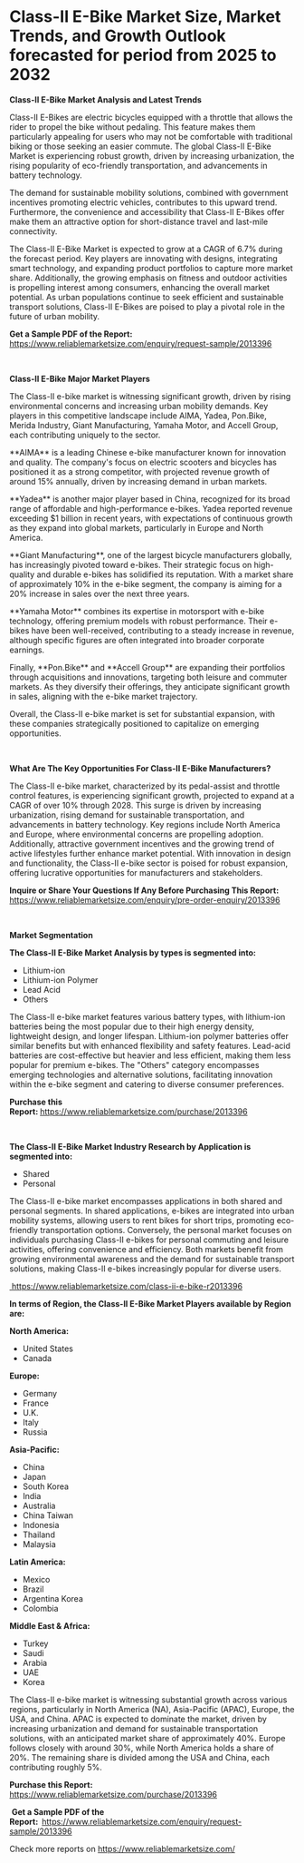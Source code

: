 <p><h1>Class-II E-Bike Market Size, Market Trends, and Growth Outlook forecasted for period from 2025 to 2032</h1></p><p><strong>Class-II E-Bike Market Analysis and Latest Trends</strong></p>
<p><p>Class-II E-Bikes are electric bicycles equipped with a throttle that allows the rider to propel the bike without pedaling. This feature makes them particularly appealing for users who may not be comfortable with traditional biking or those seeking an easier commute. The global Class-II E-Bike Market is experiencing robust growth, driven by increasing urbanization, the rising popularity of eco-friendly transportation, and advancements in battery technology. </p><p>The demand for sustainable mobility solutions, combined with government incentives promoting electric vehicles, contributes to this upward trend. Furthermore, the convenience and accessibility that Class-II E-Bikes offer make them an attractive option for short-distance travel and last-mile connectivity. </p><p>The Class-II E-Bike Market is expected to grow at a CAGR of 6.7% during the forecast period. Key players are innovating with designs, integrating smart technology, and expanding product portfolios to capture more market share. Additionally, the growing emphasis on fitness and outdoor activities is propelling interest among consumers, enhancing the overall market potential. As urban populations continue to seek efficient and sustainable transport solutions, Class-II E-Bikes are poised to play a pivotal role in the future of urban mobility.</p></p>
<p><strong>Get a Sample PDF of the Report:&nbsp;</strong> <a href="https://www.reliablemarketsize.com/enquiry/request-sample/2013396?utm_campaign=1133&utm_medium=2&utm_source=Github&utm_content=ia&utm_term=02032025&utm_id=class-ii-e-bike">https://www.reliablemarketsize.com/enquiry/request-sample/2013396</a></p>
<p>&nbsp;</p>
<p><strong>Class-II E-Bike Major Market Players</strong></p>
<p><p>The Class-II e-bike market is witnessing significant growth, driven by rising environmental concerns and increasing urban mobility demands. Key players in this competitive landscape include AIMA, Yadea, Pon.Bike, Merida Industry, Giant Manufacturing, Yamaha Motor, and Accell Group, each contributing uniquely to the sector.</p><p>**AIMA** is a leading Chinese e-bike manufacturer known for innovation and quality. The company's focus on electric scooters and bicycles has positioned it as a strong competitor, with projected revenue growth of around 15% annually, driven by increasing demand in urban markets.</p><p>**Yadea** is another major player based in China, recognized for its broad range of affordable and high-performance e-bikes. Yadea reported revenue exceeding $1 billion in recent years, with expectations of continuous growth as they expand into global markets, particularly in Europe and North America.</p><p>**Giant Manufacturing**, one of the largest bicycle manufacturers globally, has increasingly pivoted toward e-bikes. Their strategic focus on high-quality and durable e-bikes has solidified its reputation. With a market share of approximately 10% in the e-bike segment, the company is aiming for a 20% increase in sales over the next three years.</p><p>**Yamaha Motor** combines its expertise in motorsport with e-bike technology, offering premium models with robust performance. Their e-bikes have been well-received, contributing to a steady increase in revenue, although specific figures are often integrated into broader corporate earnings.</p><p>Finally, **Pon.Bike** and **Accell Group** are expanding their portfolios through acquisitions and innovations, targeting both leisure and commuter markets. As they diversify their offerings, they anticipate significant growth in sales, aligning with the e-bike market trajectory.</p><p>Overall, the Class-II e-bike market is set for substantial expansion, with these companies strategically positioned to capitalize on emerging opportunities.</p></p>
<p>&nbsp;</p>
<p><strong>What Are The Key Opportunities For Class-II E-Bike Manufacturers?</strong></p>
<p><p>The Class-II e-bike market, characterized by its pedal-assist and throttle control features, is experiencing significant growth, projected to expand at a CAGR of over 10% through 2028. This surge is driven by increasing urbanization, rising demand for sustainable transportation, and advancements in battery technology. Key regions include North America and Europe, where environmental concerns are propelling adoption. Additionally, attractive government incentives and the growing trend of active lifestyles further enhance market potential. With innovation in design and functionality, the Class-II e-bike sector is poised for robust expansion, offering lucrative opportunities for manufacturers and stakeholders.</p></p>
<p><strong>Inquire or Share Your Questions If Any Before Purchasing This Report:</strong> <a href="https://www.reliablemarketsize.com/enquiry/pre-order-enquiry/2013396?utm_campaign=1133&utm_medium=2&utm_source=Github&utm_content=ia&utm_term=02032025&utm_id=class-ii-e-bike">https://www.reliablemarketsize.com/enquiry/pre-order-enquiry/2013396</a></p>
<p>&nbsp;</p>
<p><strong>Market Segmentation</strong></p>
<p><strong>The Class-II E-Bike Market Analysis by types is segmented into:</strong></p>
<p><ul><li>Lithium-ion</li><li>Lithium-ion Polymer</li><li>Lead Acid</li><li>Others</li></ul></p>
<p><p>The Class-II e-bike market features various battery types, with lithium-ion batteries being the most popular due to their high energy density, lightweight design, and longer lifespan. Lithium-ion polymer batteries offer similar benefits but with enhanced flexibility and safety features. Lead-acid batteries are cost-effective but heavier and less efficient, making them less popular for premium e-bikes. The "Others" category encompasses emerging technologies and alternative solutions, facilitating innovation within the e-bike segment and catering to diverse consumer preferences.</p></p>
<p><strong>Purchase this Report:&nbsp;</strong><a href="https://www.reliablemarketsize.com/purchase/2013396?utm_campaign=1133&utm_medium=2&utm_source=Github&utm_content=ia&utm_term=02032025&utm_id=class-ii-e-bike">https://www.reliablemarketsize.com/purchase/2013396</a></p>
<p>&nbsp;</p>
<p><strong>The Class-II E-Bike Market Industry Research by Application is segmented into:</strong></p>
<p><ul><li>Shared</li><li>Personal</li></ul></p>
<p><p>The Class-II e-bike market encompasses applications in both shared and personal segments. In shared applications, e-bikes are integrated into urban mobility systems, allowing users to rent bikes for short trips, promoting eco-friendly transportation options. Conversely, the personal market focuses on individuals purchasing Class-II e-bikes for personal commuting and leisure activities, offering convenience and efficiency. Both markets benefit from growing environmental awareness and the demand for sustainable transport solutions, making Class-II e-bikes increasingly popular for diverse users.</p></p>
<p><a href="https://www.reliablemarketsize.com/class-ii-e-bike-r2013396?utm_campaign=1133&utm_medium=2&utm_source=Github&utm_content=ia&utm_term=02032025&utm_id=class-ii-e-bike">&nbsp;https://www.reliablemarketsize.com/class-ii-e-bike-r2013396</a></p>
<p><strong>In terms of Region, the Class-II E-Bike Market Players available by Region are:</strong></p>
<p>
    <p> <strong> North America: </strong>
        <ul>
            <li>United States</li>
            <li>Canada</li>
        </ul>
        </p> 
    <p> <strong> Europe: </strong>
        <ul>
            <li>Germany</li>
            <li>France</li>
            <li>U.K.</li>
            <li>Italy</li>
            <li>Russia</li>
        </ul>
        </p> 
    <p> <strong> Asia-Pacific: </strong>
        <ul>
            <li>China</li>
            <li>Japan</li>
            <li>South Korea</li>
            <li>India</li>
            <li>Australia</li>
            <li>China Taiwan</li>
            <li>Indonesia</li>
            <li>Thailand</li>
            <li>Malaysia</li>
        </ul>
        </p> 
    <p> <strong> Latin America: </strong>
        <ul>
            <li>Mexico</li>
            <li>Brazil</li>
            <li>Argentina Korea</li>
            <li>Colombia</li>
        </ul>
        </p> 
    <p> <strong> Middle East & Africa: </strong>
        <ul>
            <li>Turkey</li>
            <li>Saudi</li>
            <li>Arabia</li>
            <li>UAE</li>
            <li>Korea</li>
        </ul>
    </p>
    </p>
<p><p>The Class-II e-bike market is witnessing substantial growth across various regions, particularly in North America (NA), Asia-Pacific (APAC), Europe, the USA, and China. APAC is expected to dominate the market, driven by increasing urbanization and demand for sustainable transportation solutions, with an anticipated market share of approximately 40%. Europe follows closely with around 30%, while North America holds a share of 20%. The remaining share is divided among the USA and China, each contributing roughly 5%.</p></p>
<p><strong>Purchase this Report: </strong><a href="https://www.reliablemarketsize.com/purchase/2013396?utm_campaign=1133&utm_medium=2&utm_source=Github&utm_content=ia&utm_term=02032025&utm_id=class-ii-e-bike">https://www.reliablemarketsize.com/purchase/2013396</a></p>
<p>&nbsp;<strong>Get a Sample PDF of the Report:&nbsp;&nbsp;</strong><a href="https://www.reliablemarketsize.com/enquiry/request-sample/2013396?utm_campaign=1133&utm_medium=2&utm_source=Github&utm_content=ia&utm_term=02032025&utm_id=class-ii-e-bike">https://www.reliablemarketsize.com/enquiry/request-sample/2013396</a></p>
<p><strong></strong></p>
<p>Check more reports on <a href="https://www.reliablemarketsize.com/?utm_campaign=1133&utm_medium=2&utm_source=Github&utm_content=ia&utm_term=02032025&utm_id=class-ii-e-bike">https://www.reliablemarketsize.com/</a></p>